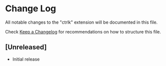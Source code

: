 # Change Log
All notable changes to the "ctrlk" extension will be documented in this file.

Check [Keep a Changelog](http://keepachangelog.com/) for recommendations on how to structure this file.

## [Unreleased]
- Initial release